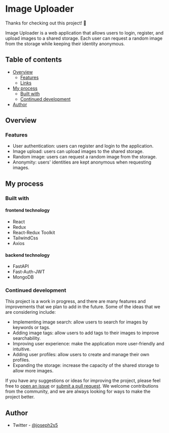 # Image Uploader

Thanks for checking out this project! 👋

Image Uploader is a web application that allows users to login, register, and upload images to a shared storage. Each user can request a random image from the storage while keeping their identity anonymous.

## Table of contents

- [Overview](#overview)
  - [Features](#Features)
  - [Links](#links)
- [My process](#my-process)
  - [Built with](#built-with)
  - [Continued development](#continued-development)
- [Author](#author)

## Overview

### Features

- User authentication: users can register and login to the application.
- Image upload: users can upload images to the shared storage.
- Random image: users can request a random image from the storage.
- Anonymity: users' identities are kept anonymous when requesting images.

<!-- ### Screenshot

![Screenshot](./readme-images/1.png)
![Screenshot](./readme-images/2.png) -->
## My process

### Built with
#### frontend technology
- React
- Redux
- React-Redux Toolkit
- TailwindCss
- Axios
#### backend technology
- FastAPI
- Fast-Auth-JWT
- MongoDB

### Continued development

This project is a work in progress, and there are many features and improvements that we plan to add in the future. Some of the ideas that we are considering include:

- Implementing image search: allow users to search for images by keywords or tags.
- Adding image tags: allow users to add tags to their images to improve searchability.
- Improving user experience: make the application more user-friendly and intuitive.
- Adding user profiles: allow users to create and manage their own profiles.
- Expanding the storage: increase the capacity of the shared storage to allow more images.

If you have any suggestions or ideas for improving the project, please feel free to [open an issue](https://github.com/YousefAldabbas/image-uploader/issues) or [submit a pull request](https://github.com/YousefAldabbas/image-uploader/pulls). We welcome contributions from the community, and we are always looking for ways to make the project better.

## Author
- Twitter - [@joseph2s5](https://www.twitter.com/joseph2s5)

